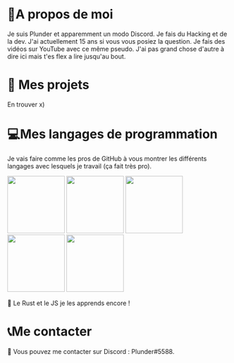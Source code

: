 <h1>📃A propos de moi</h1>
<p>Je suis Plunder et apparemment un modo Discord. Je fais du Hacking et de la dev. J'ai actuellement 15 ans si vous vous posiez la question. Je fais des vidéos sur YouTube avec ce même pseudo. J'ai pas grand chose d'autre à dire ici mais t'es flex a lire jusqu'au bout. </p>
<h1>🔧 Mes projets</h1>
<p>En trouver x)</p>
<h1>💻Mes langages de programmation</h1>
<p>Je vais faire comme les pros de GitHub à vous montrer les différents langages avec lesquels je travail (ça fait très pro).</p>
<p float="left">
<img src="https://i.imgur.com/pKJWJSE.png" width="130px">
<img src="https://i.imgur.com/ILZGdo8.png" width="130px">
<img src="https://i.imgur.com/bDCCLs5.png" width="130px">
<img src="https://i.imgur.com/FN7i65O.png" width="130px">
<img src="https://i.imgur.com/VJwugWa.png" width="130px">
</p>
<p>🦀 Le Rust et le JS je les apprends encore !</p>
<h1>📞Me contacter</h1>
<p>🤖 Vous pouvez me contacter sur Discord : Plunder#5588.</p>
